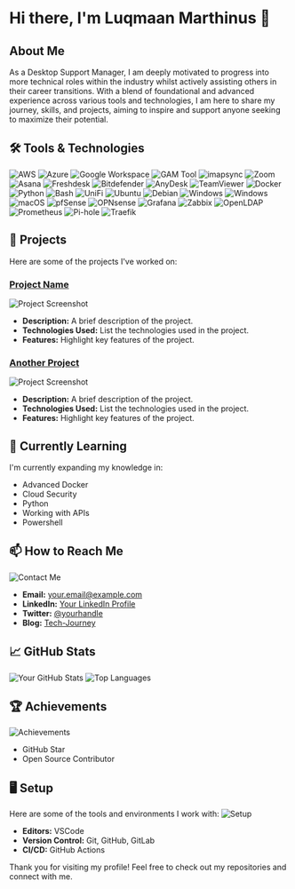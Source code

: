 # Hi there, I'm Luqmaan Marthinus 👋


## About Me
As a Desktop Support Manager, I am deeply motivated to progress into more technical roles within the industry whilst actively assisting others in their career transitions. With a blend of foundational and advanced experience across various tools and technologies, I am here to share my journey, skills, and projects, aiming to inspire and support anyone seeking to maximize their potential.

## 🛠 Tools & Technologies

![AWS](https://img.shields.io/badge/AWS-232F3E?style=for-the-badge&logo=amazon-aws&logoColor=white)
![Azure](https://img.shields.io/badge/Azure-0078D4?style=for-the-badge&logo=microsoft-azure&logoColor=white)
![Google Workspace](https://img.shields.io/badge/Google_Workspace-4285F4?style=for-the-badge&logo=google&logoColor=white)
![GAM Tool](https://img.shields.io/badge/GAM-00A82D?style=for-the-badge&logoColor=white)
![imapsync](https://img.shields.io/badge/imapsync-24A1C1?style=for-the-badge&logo=imapsync&logoColor=white)
![Zoom](https://img.shields.io/badge/Zoom-2D8CFF?style=for-the-badge&logo=zoom&logoColor=white)
![Asana](https://img.shields.io/badge/Asana-FC636B?style=for-the-badge&logo=asana&logoColor=white)
![Freshdesk](https://img.shields.io/badge/Freshdesk-2B79D8?style=for-the-badge&logo=freshdesk&logoColor=white)
![Bitdefender](https://img.shields.io/badge/Bitdefender-FF1100?style=for-the-badge&logo=bitdefender&logoColor=white)
![AnyDesk](https://img.shields.io/badge/AnyDesk-EA1F24?style=for-the-badge&logo=anydesk&logoColor=white)
![TeamViewer](https://img.shields.io/badge/TeamViewer-0E8EE9?style=for-the-badge&logo=teamviewer&logoColor=white)
![Docker](https://img.shields.io/badge/Docker-2496ED?style=for-the-badge&logo=docker&logoColor=white)
![Python](https://img.shields.io/badge/Python-3776AB?style=for-the-badge&logo=python&logoColor=white)
![Bash](https://img.shields.io/badge/Bash-4EAA25?style=for-the-badge&logo=gnu-bash&logoColor=white)
![UniFi](https://img.shields.io/badge/UniFi-0559C9?style=for-the-badge&logo=ubiquiti&logoColor=white)
![Ubuntu](https://img.shields.io/badge/Ubuntu-E95420?style=for-the-badge&logo=ubuntu&logoColor=white)
![Debian](https://img.shields.io/badge/Debian-A81D33?style=for-the-badge&logo=debian&logoColor=white)
![Windows](https://img.shields.io/badge/Windows_10-0078D6?style=for-the-badge&logo=windows&logoColor=white)
![Windows](https://img.shields.io/badge/Windows_11-0078D6?style=for-the-badge&logo=windows&logoColor=white)
![macOS](https://img.shields.io/badge/macOS-000000?style=for-the-badge&logo=apple&logoColor=white)
![pfSense](https://img.shields.io/badge/pfSense-336791?style=for-the-badge&logo=pfsense&logoColor=white)
![OPNsense](https://img.shields.io/badge/OPNsense-342B0E?style=for-the-badge&logoColor=white)
![Grafana](https://img.shields.io/badge/Grafana-F46800?style=for-the-badge&logo=grafana&logoColor=white)
![Zabbix](https://img.shields.io/badge/Zabbix-00BFFF?style=for-the-badge&logo=zabbix&logoColor=white)
![OpenLDAP](https://img.shields.io/badge/OpenLDAP-2C2255?style=for-the-badge&logo=openldap&logoColor=white)
![Prometheus](https://img.shields.io/badge/Prometheus-E6522C?style=for-the-badge&logo=prometheus&logoColor=white)
![Pi-hole](https://img.shields.io/badge/Pi--hole-F60D1A?style=for-the-badge&logo=pihole&logoColor=white)
![Traefik](https://img.shields.io/badge/Traefik-24A1C1?style=for-the-badge&logo=traefik&logoColor=white)

## 🔧 Projects
Here are some of the projects I've worked on:

### [Project Name](https://github.com/yourusername/projectname)
![Project Screenshot](https://via.placeholder.com/600x400.png?text=Project+Screenshot) <!-- Replace with your image URL -->
- **Description:** A brief description of the project.
- **Technologies Used:** List the technologies used in the project.
- **Features:** Highlight key features of the project.

### [Another Project](https://github.com/yourusername/anotherproject)
![Project Screenshot](https://via.placeholder.com/600x400.png?text=Project+Screenshot) <!-- Replace with your image URL -->
- **Description:** A brief description of the project.
- **Technologies Used:** List the technologies used in the project.
- **Features:** Highlight key features of the project.

## 🌱 Currently Learning
I'm currently expanding my knowledge in:
- Advanced Docker
- Cloud Security
- Python
- Working with APIs
- Powershell

## 📫 How to Reach Me

![Contact Me](https://via.placeholder.com/1200x300.png?text=Contact+Me) <!-- Replace with your image URL -->

- **Email:** your.email@example.com
- **LinkedIn:** [Your LinkedIn Profile](https://linkedin.com/in/yourprofile)
- **Twitter:** [@yourhandle](https://twitter.com/yourhandle)
- **Blog:** [Tech-Journey](https://yourblog.com)

## 📈 GitHub Stats
![Your GitHub Stats](https://github-readme-stats.vercel.app/api?username=yourusername&show_icons=true&theme=radical)
![Top Languages](https://github-readme-stats.vercel.app/api/top-langs/?username=yourusername&layout=compact&theme=radical)

## 🏆 Achievements
![Achievements](https://via.placeholder.com/1200x300.png?text=Achievements) <!-- Replace with your image URL -->
- GitHub Star
- Open Source Contributor

## 🖥️ Setup
Here are some of the tools and environments I work with:
![Setup](https://via.placeholder.com/1200x300.png?text=Setup) <!-- Replace with your image URL -->

- **Editors:** VSCode
- **Version Control:** Git, GitHub, GitLab
- **CI/CD:** GitHub Actions

Thank you for visiting my profile! Feel free to check out my repositories and connect with me.

